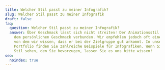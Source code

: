 ```yaml
---
title: Welcher Stil passt zu meiner Infografik?
slug: Welcher Stil passt zu meiner Infografik
draft: false
faq:
  question: Welcher Stil passt zu meiner Infografik?
  answer: Über Geschmack lässt sich nicht streiten! Der Animationsstil ist oft mit
    dem persönlichen Geschmack verbunden. Wir empfehlen jedoch oft einen Stil,
    von dem wir wissen, dass er bei der Zielgruppe gut ankommt. In unserem
    Portfolio finden Sie zahlreiche Beispiele für Infografiken. Wenn Sie einen
    Stil sehen, den Sie bevorzugen, lassen Sie es uns bitte wissen!
seo:
  noindex: true
---
```


